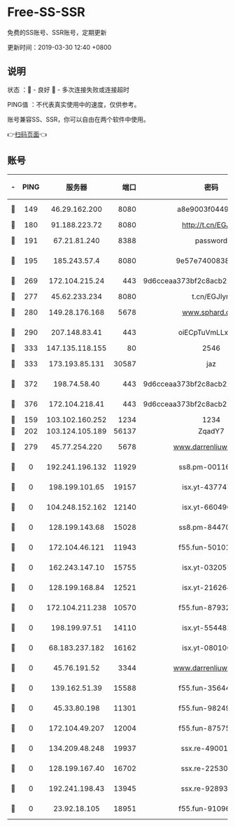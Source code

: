 # Free-SS-SSR

免费的SS账号、SSR账号，定期更新

更新时间：2019-03-30 12:40 +0800

## 说明

状态     ：🙂 - 良好 🙁 - 多次连接失败或连接超时

PING值   ：不代表真实使用中的速度，仅供参考。

账号兼容SS、SSR，你可以自由在两个软件中使用。

👉[扫码页面](https://liesauer.github.io/Free-SS-SSR/)👈

## 账号

|-|PING|服务器|端口|密码|加密方式|区域|
|:----:|:----:|:-----:|-----:|:----:|:----:|:----:|
|🙂|149|46.29.162.200|8080|a8e9003f0449cea5|chacha20-ietf|RU|
|🙂|180|91.188.223.72|8080|http://t.cn/EGJIyrl|rc4-md5|RU|
|🙂|191|67.21.81.240|8388|password|aes-256-cfb|US|
|🙂|195|185.243.57.4|8080|9e57e7400838a01e|chacha20-ietf|US|
|🙂|269|172.104.215.24|443|9d6cceaa373bf2c8acb22e60b6a58be6|aes-256-cfb|US|
|🙂|277|45.62.233.234|8080|t.cn/EGJIyrl|rc4-md5|CA|
|🙂|280|149.28.176.168|5678|www.sphard.com|aes-256-cfb|AU|
|🙂|290|207.148.83.41|443|oiECpTuVmLLxk4Ts|aes-256-cfb|AU|
|🙂|333|147.135.118.155|80|2546|chacha20|US|
|🙂|333|173.193.85.131|30587|jaz|aes-256-cfb|US|
|🙂|372|198.74.58.40|443|9d6cceaa373bf2c8acb22e60b6a58be6|aes-256-cfb|US|
|🙂|376|172.104.218.41|443|9d6cceaa373bf2c8acb22e60b6a58be6|aes-256-cfb|US|
|🙂|159|103.102.160.252|1234|1234|rc4-md5|JP|
|🙂|202|103.124.105.189|56137|ZqadY7|chacha20|US|
|🙁|279|45.77.254.220|5678|www.darrenliuwei.com|aes-256-cfb|SG|
|🙁|0|192.241.196.132|11929|ss8.pm-00116909|aes-256-cfb|US|
|🙁|0|198.199.101.65|19157|isx.yt-43774742|aes-256-cfb|US|
|🙁|0|104.248.152.162|12140|isx.yt-66049026|aes-256-cfb|SG|
|🙁|0|128.199.143.68|15028|ss8.pm-84470034|aes-256-cfb|SG|
|🙁|0|172.104.46.121|11943|f55.fun-50101204|aes-256-cfb|SG|
|🙁|0|162.243.147.10|15755|isx.yt-03205725|aes-256-cfb|US|
|🙁|0|128.199.168.84|12521|isx.yt-21626467|aes-256-cfb|SG|
|🙁|0|172.104.211.238|10570|f55.fun-87932091|aes-256-cfb|US|
|🙁|0|198.199.97.51|14110|isx.yt-55448216|aes-256-cfb|US|
|🙁|0|68.183.237.182|16162|isx.yt-08010046|aes-256-cfb|SG|
|🙁|0|45.76.191.52|3344|www.darrenliuwei.com|aes-256-cfb|JP|
|🙁|0|139.162.51.39|15588|f55.fun-35644357|aes-256-cfb|SG|
|🙁|0|45.33.80.198|11301|f55.fun-98249734|aes-256-cfb|US|
|🙁|0|172.104.49.207|12004|f55.fun-87575174|aes-256-cfb|SG|
|🙁|0|134.209.48.248|19937|ssx.re-49001523|aes-256-cfb|US|
|🙁|0|128.199.167.40|16702|ssx.re-22530324|aes-256-cfb|SG|
|🙁|0|192.241.198.43|13945|ssx.re-92893313|aes-256-cfb|US|
|🙁|0|23.92.18.105|18951|f55.fun-91096122|aes-256-cfb|US|
